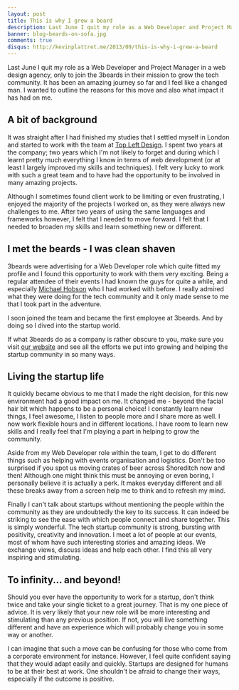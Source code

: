 ```yaml
---
layout: post
title: This is why I grew a beard
description: Last June I quit my role as a Web Developer and Project Manager in a web design agency, only to join the 3beards in their mission to grow the tech community. It has been an amazing journey so far and I feel like a changed man. I wanted to outline the reasons for this move and also what impact it has had on me.
banner: blog-beards-on-sofa.jpg
comments: true
disqus: http://kevinplattret.me/2013/09/this-is-why-i-grew-a-beard
---
```


Last June I quit my role as a Web Developer and Project Manager in a web design agency, only to join the 3beards in their mission to grow the tech community. It has been an amazing journey so far and I feel like a changed man. I wanted to outline the reasons for this move and also what impact it has had on me.

## A bit of background

It was straight after I had finished my studies that I settled myself in London and started to work with the team at <a href="//topleftdesign.com" target="_blank">Top Left Design</a>. I spent two years at the company; two years which I'm not likely to forget and during which I learnt pretty much everything I know in terms of web development (or at least I largely improved my skills and techniques). I felt very lucky to work with such a great team and to have had the opportunity to be involved in many amazing projects.

Although I sometimes found client work to be limiting or even frustrating, I enjoyed the majority of the projects I worked on, as they were always new challenges to me. After two years of using the same languages and frameworks however, I felt that I needed to move forward. I felt that I needed to broaden my skills and learn something new or different.

## I met the beards - I was clean shaven

3beards were advertising for a Web Developer role which quite fitted my profile and I found this opportunity to work with them very exciting. Being a regular attendee of their events I had known the guys for quite a while, and especially <a href="//twitter.com/imhobson" target="_blank">Michael Hobson</a> who I had worked with before. I really admired what they were doing for the tech community and it only made sense to me that I took part in the adventure.

I soon joined the team and became the first employee at 3beards. And by doing so I dived into the startup world.

If what 3beards do as a company is rather obscure to you, make sure you visit <a href="//3-beards.com" target="_blank">our website</a> and see all the efforts we put into growing and helping the startup community in so many ways.

## Living the startup life

It quickly became obvious to me that I made the right decision, for this new environment had a good impact on me. It changed me - beyond the facial hair bit which happens to be a personal choice! I constantly learn new things, I feel awesome, I listen to people more and I share more as well. I now work flexible hours and in different locations. I have room to learn new skills and I really feel that I'm playing a part in helping to grow the community.

Aside from my Web Developer role within the team, I get to do different things such as helping with events organisation and logistics. Don't be too surprised if you spot us moving crates of beer across Shoreditch now and then! Although one might think this must be annoying or even boring, I personally believe it is actually a perk. It makes everyday different and all these breaks away from a screen help me to think and to refresh my mind.

Finally I can't talk about startups without mentioning the people within the community as they are undoubtedly the key to its success. It can indeed be striking to see the ease with which people connect and share together. This is simply wonderful. The tech startup community is strong, bursting with positivity, creativity and innovation. I meet a lot of people at our events, most of whom have such interesting stories and amazing ideas. We exchange views, discuss ideas and help each other. I find this all very inspiring and stimulating.

## To infinity... and beyond!

Should you ever have the opportunity to work for a startup, don't think twice and take your single ticket to a great journey. That is my one piece of advice. It is very likely that your new role will be more interesting and stimulating than any previous position. If not, you will live something different and have an experience which will probably change you in some way or another.

I can imagine that such a move can be confusing for those who come from a corporate environment for instance. However, I feel quite confident saying that they would adapt easily and quickly. Startups are designed for humans to be at their best at work. One shouldn't be afraid to change their ways, especially if the outcome is positive.
